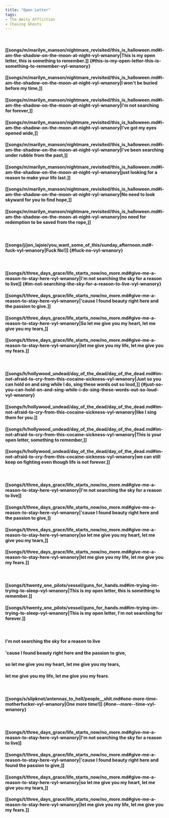 ```yaml
---
title: "Open Letter"
tags:
- The Amity Affliction
- Chasing Ghosts
---
```

&nbsp;
#### [[songs/m/marilyn_manson/nightmare_revisited/this_is_halloween.md#i-am-the-shadow-on-the-moon-at-night-vyl-wnanory|This is my open letter, this is something to remember.]] {#this-is-my-open-letter-this-is-something-to-remember-vyl-wnanory}
#### [[songs/m/marilyn_manson/nightmare_revisited/this_is_halloween.md#i-am-the-shadow-on-the-moon-at-night-vyl-wnanory|I won't be buried before my time,]]
#### [[songs/m/marilyn_manson/nightmare_revisited/this_is_halloween.md#i-am-the-shadow-on-the-moon-at-night-vyl-wnanory|I'm not searching for forever,]]
#### [[songs/m/marilyn_manson/nightmare_revisited/this_is_halloween.md#i-am-the-shadow-on-the-moon-at-night-vyl-wnanory|I've got my eyes opened wide,]]
#### [[songs/m/marilyn_manson/nightmare_revisited/this_is_halloween.md#i-am-the-shadow-on-the-moon-at-night-vyl-wnanory|I've been searching under rubble from the past,]]
#### [[songs/m/marilyn_manson/nightmare_revisited/this_is_halloween.md#i-am-the-shadow-on-the-moon-at-night-vyl-wnanory|just looking for a reason to make your life last.]]
#### [[songs/m/marilyn_manson/nightmare_revisited/this_is_halloween.md#i-am-the-shadow-on-the-moon-at-night-vyl-wnanory|No need to look skyward for you to find hope,]]
#### [[songs/m/marilyn_manson/nightmare_revisited/this_is_halloween.md#i-am-the-shadow-on-the-moon-at-night-vyl-wnanory|no need for redemption to be saved from the rope,]]
&nbsp;
#### [[songs/j/jon_lajoie/you_want_some_of_this/sunday_afternoon.md#-fuck-vyl-wnanory|Fuck No!]] {#fuck-no-vyl-wnanory}
&nbsp;
#### [[songs/t/three_days_grace/life_starts_now/no_more.md#give-me-a-reason-to-stay-here-vyl-wnanory|I'm not searching the sky for a reason to live]] {#im-not-searching-the-sky-for-a-reason-to-live-vyl-wnanory}
#### [[songs/t/three_days_grace/life_starts_now/no_more.md#give-me-a-reason-to-stay-here-vyl-wnanory|'cause I found beauty right here and the passion to give.]]
#### [[songs/t/three_days_grace/life_starts_now/no_more.md#give-me-a-reason-to-stay-here-vyl-wnanory|So let me give you my heart, let me give you my tears,]]
#### [[songs/t/three_days_grace/life_starts_now/no_more.md#give-me-a-reason-to-stay-here-vyl-wnanory|let me give you my life, let me give you my fears.]]
&nbsp;
#### [[songs/h/hollywood_undead/day_of_the_dead/day_of_the_dead.md#im-not-afraid-to-cry-from-this-cocaine-sickness-vyl-wnanory|Just so you can hold on and sing while I do, sing these words out so loud,]] {#just-so-you-can-hold-on-and-sing-while-i-do-sing-these-words-out-so-loud-vyl-wnanory}
#### [[songs/h/hollywood_undead/day_of_the_dead/day_of_the_dead.md#im-not-afraid-to-cry-from-this-cocaine-sickness-vyl-wnanory|like I sing them for you.]]
#### [[songs/h/hollywood_undead/day_of_the_dead/day_of_the_dead.md#im-not-afraid-to-cry-from-this-cocaine-sickness-vyl-wnanory|This is your open letter, something to remember,]]
#### [[songs/h/hollywood_undead/day_of_the_dead/day_of_the_dead.md#im-not-afraid-to-cry-from-this-cocaine-sickness-vyl-wnanory|we can still keep on fighting even though life is not forever.]]
&nbsp;
#### [[songs/t/three_days_grace/life_starts_now/no_more.md#give-me-a-reason-to-stay-here-vyl-wnanory|I'm not searching the sky for a reason to live]]
#### [[songs/t/three_days_grace/life_starts_now/no_more.md#give-me-a-reason-to-stay-here-vyl-wnanory|'cause I found beauty right here and the passion to give,]]
#### [[songs/t/three_days_grace/life_starts_now/no_more.md#give-me-a-reason-to-stay-here-vyl-wnanory|so let me give you my heart, let me give you my tears,]]
#### [[songs/t/three_days_grace/life_starts_now/no_more.md#give-me-a-reason-to-stay-here-vyl-wnanory|let me give you my life, let me give you my fears.]]
&nbsp;
#### [[songs/t/twenty_one_pilots/vessel/guns_for_hands.md#im-trying-im-trying-to-sleep-vyl-wnanory|This is my open letter, this is something to remember.]]
#### [[songs/t/twenty_one_pilots/vessel/guns_for_hands.md#im-trying-im-trying-to-sleep-vyl-wnanory|This is my open letter, I'm not searching for forever.]]
&nbsp;
#### I'm not searching the sky for a reason to live
#### 'cause I found beauty right here and the passion to give,
#### so let me give you my heart, let me give you my tears,
#### let me give you my life, let me give you my fears.
&nbsp;
#### [[songs/s/slipknot/antennas_to_hell/people__shit.md#one-more-time-motherfucker-vyl-wnanory|One  more  time!]] {#one--more--time-vyl-wnanory}
&nbsp;
#### [[songs/t/three_days_grace/life_starts_now/no_more.md#give-me-a-reason-to-stay-here-vyl-wnanory|I'm not searching the sky for a reason to live]]
#### [[songs/t/three_days_grace/life_starts_now/no_more.md#give-me-a-reason-to-stay-here-vyl-wnanory|'cause I found beauty right here and found the passion to give,]]
#### [[songs/t/three_days_grace/life_starts_now/no_more.md#give-me-a-reason-to-stay-here-vyl-wnanory|so let me give you my heart, let me give you my tears,]]
#### [[songs/t/three_days_grace/life_starts_now/no_more.md#give-me-a-reason-to-stay-here-vyl-wnanory|let me give you my life, let me give you my fears.]]
